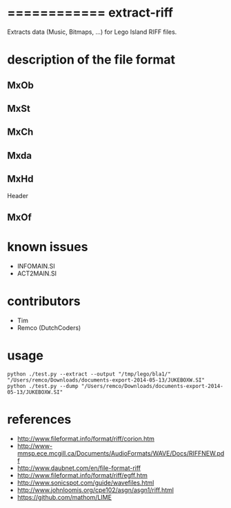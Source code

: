 ============
extract-riff
============

Extracts data (Music, Bitmaps, ...) for Lego Island RIFF files.

# description of the file format

## MxOb

## MxSt

## MxCh

## Mxda

## MxHd
Header

## MxOf


# known issues
* INFOMAIN.SI
* ACT2MAIN.SI

# contributors
* Tim 
* Remco (DutchCoders)

# usage
```
python ./test.py --extract --output "/tmp/lego/bla1/" "/Users/remco/Downloads/documents-export-2014-05-13/JUKEBOXW.SI"
python ./test.py --dump "/Users/remco/Downloads/documents-export-2014-05-13/JUKEBOXW.SI"
```

# references

* http://www.fileformat.info/format/riff/corion.htm
* http://www-mmsp.ece.mcgill.ca/Documents/AudioFormats/WAVE/Docs/RIFFNEW.pdf
* http://www.daubnet.com/en/file-format-riff
* http://www.fileformat.info/format/riff/egff.htm
* http://www.sonicspot.com/guide/wavefiles.html
* http://www.johnloomis.org/cpe102/asgn/asgn1/riff.html
* https://github.com/mathom/LIME
